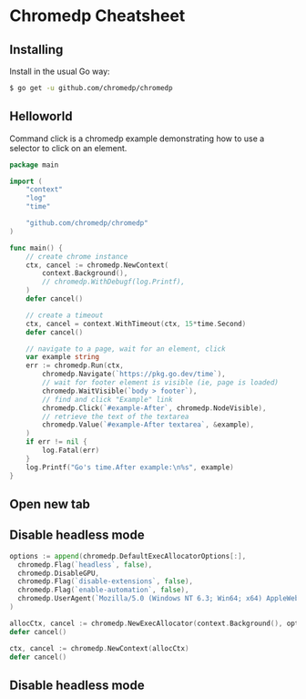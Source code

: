 Chromedp Cheatsheet
===============================
## Installing

Install in the usual Go way:

```sh
$ go get -u github.com/chromedp/chromedp
```

## Helloworld

Command click is a chromedp example demonstrating how to use a selector to
click on an element.
```go
package main

import (
	"context"
	"log"
	"time"

	"github.com/chromedp/chromedp"
)

func main() {
	// create chrome instance
	ctx, cancel := chromedp.NewContext(
		context.Background(),
		// chromedp.WithDebugf(log.Printf),
	)
	defer cancel()

	// create a timeout
	ctx, cancel = context.WithTimeout(ctx, 15*time.Second)
	defer cancel()

	// navigate to a page, wait for an element, click
	var example string
	err := chromedp.Run(ctx,
		chromedp.Navigate(`https://pkg.go.dev/time`),
		// wait for footer element is visible (ie, page is loaded)
		chromedp.WaitVisible(`body > footer`),
		// find and click "Example" link
		chromedp.Click(`#example-After`, chromedp.NodeVisible),
		// retrieve the text of the textarea
		chromedp.Value(`#example-After textarea`, &example),
	)
	if err != nil {
		log.Fatal(err)
	}
	log.Printf("Go's time.After example:\n%s", example)
}
```
## Open new tab
## Disable headless mode
```go
options := append(chromedp.DefaultExecAllocatorOptions[:],
  chromedp.Flag(`headless`, false),
  chromedp.DisableGPU,
  chromedp.Flag(`disable-extensions`, false),
  chromedp.Flag(`enable-automation`, false),
  chromedp.UserAgent(`Mozilla/5.0 (Windows NT 6.3; Win64; x64) AppleWebKit/537.36 (KHTML, like Gecko) Chrome/73.0.3683.103 Safari/537.36`),
)

allocCtx, cancel := chromedp.NewExecAllocator(context.Background(), options...)
defer cancel()

ctx, cancel := chromedp.NewContext(allocCtx)
defer cancel()
```
## Disable headless mode
